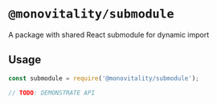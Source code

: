 # `@monovitality/submodule`

A package with shared React submodule for dynamic import

## Usage

```ts
const submodule = require('@monovitality/submodule');

// TODO: DEMONSTRATE API
```
